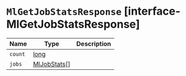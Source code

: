 # `MlGetJobStatsResponse` [interface-MlGetJobStatsResponse]

| Name | Type | Description |
| - | - | - |
| `count` | [long](./long.md) | &nbsp; |
| `jobs` | [MlJobStats](./MlJobStats.md)[] | &nbsp; |
